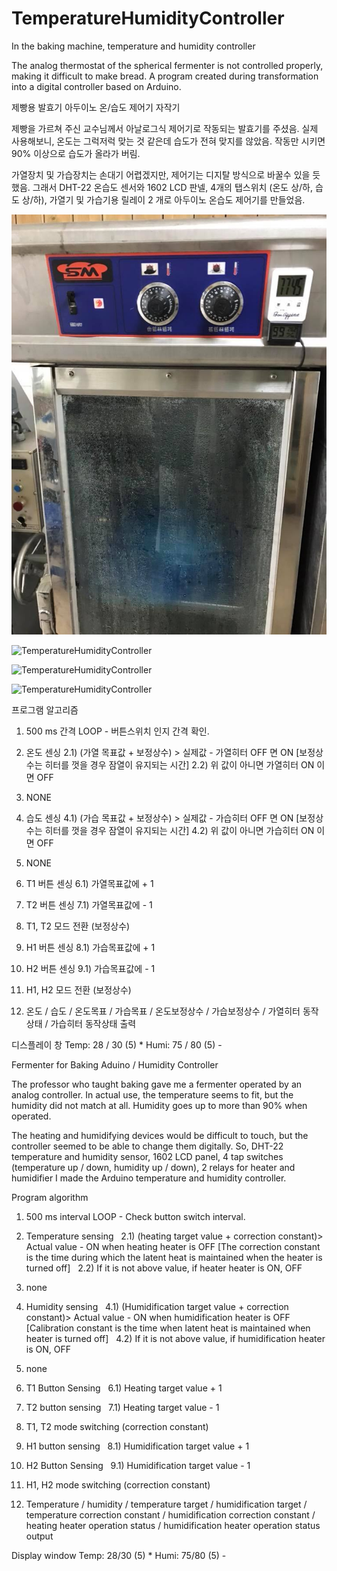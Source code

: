 # TemperatureHumidityController
In the baking machine, temperature and humidity controller

The analog thermostat of the spherical fermenter is not controlled properly, making it difficult to make bread. 
A program created during transformation into a digital controller based on Arduino.



제빵용 발효기 아두이노 온/습도 제어기 자작기

제빵을 가르쳐 주신 교수님께서 아날로그식 제어기로 작동되는 발효기를 주셨음. 
실제 사용해보니, 온도는 그럭저럭 맞는 것 같은데 습도가 전혀 맞지를 않았음. 작동만 시키면 90% 이상으로 습도가 올라가 버림.

가열장치 및 가습장치는 손대기 어렵겠지만, 제어기는 디지탈 방식으로 바꿀수 있을 듯 했음.
그래서 DHT-22 온습도 센서와 1602 LCD 판넬, 4개의 탭스위치 (온도 상/하, 습도 상/하), 가열기 및 가습기용 릴레이 2 개로 
아두이노 온습도 제어기를 만들었음.

![TemperatureHumidityController](./image/pic_analog_fermenter.jpg)

![TemperatureHumidityController](.image/pic_aduino_breadboard.jpg)

![TemperatureHumidityController](.image/install_picture.jpg)

![TemperatureHumidityController](.image/pic_casing_picture.jpg)


프로그램 알고리즘

1) 500 ms 간격 LOOP - 버튼스위치 인지 간격 확인.

2) 온도 센싱
  2.1) (가열 목표값 + 보정상수) > 실제값 - 가열히터 OFF 면 ON [보정상수는 히터를 껏을 경우 잠열이 유지되는 시간]
  2.2) 위 값이 아니면 가열히터 ON 이면 OFF

3) NONE

4) 습도 센싱
  4.1) (가습 목표값 + 보정상수) > 실제값 - 가습히터 OFF 면 ON [보정상수는 히터를 껏을 경우 잠열이 유지되는 시간]
  4.2) 위 값이 아니면 가습히터 ON 이면 OFF
5) NONE

6) T1 버튼 센싱
  6.1) 가열목표값에 + 1

7) T2 버튼 센싱
  7.1) 가열목표값에 - 1

8) T1, T2 모드 전환 (보정상수)

9) H1 버튼 센싱
  8.1) 가습목표값에 + 1

10) H2 버튼 센싱
  9.1) 가습목표값에 - 1

11) H1, H2 모드 전환 (보정상수)

12) 온도 / 습도 / 온도목표 / 가습목표 / 온도보정상수 / 가습보정상수 / 가열히터 동작상태 / 가습히터 동작상태 출력

디스플레이 창
Temp: 28 / 30 (5) *
Humi: 75 / 80 (5) -

Fermenter for Baking Aduino / Humidity Controller

The professor who taught baking gave me a fermenter operated by an analog controller.
In actual use, the temperature seems to fit, but the humidity did not match at all. Humidity goes up to more than 90% when operated.

The heating and humidifying devices would be difficult to touch, but the controller seemed to be able to change them digitally.
So, DHT-22 temperature and humidity sensor, 1602 LCD panel, 4 tap switches (temperature up / down, humidity up / down), 2 relays for heater and humidifier
I made the Arduino temperature and humidity controller.


Program algorithm

1) 500 ms interval LOOP - Check button switch interval.

2) Temperature sensing
  2.1) (heating target value + correction constant)> Actual value - ON when heating heater is OFF [The correction constant is the time during which the latent heat is maintained when the heater is turned off]
  2.2) If it is not above value, if heater heater is ON, OFF
3) none

4) Humidity sensing
  4.1) (Humidification target value + correction constant)> Actual value - ON when humidification heater is OFF [Calibration constant is the time when latent heat is maintained when heater is turned off]
  4.2) If it is not above value, if humidification heater is ON, OFF
5) none

6) T1 Button Sensing
  6.1) Heating target value + 1

7) T2 button sensing
  7.1) Heating target value - 1

8) T1, T2 mode switching (correction constant)

9) H1 button sensing
  8.1) Humidification target value + 1

10) H2 Button Sensing
  9.1) Humidification target value - 1

11) H1, H2 mode switching (correction constant)

12) Temperature / humidity / temperature target / humidification target / temperature correction constant / humidification correction constant / heating heater operation status / humidification heater operation status output

Display window
Temp: 28/30 (5) *
Humi: 75/80 (5) -


